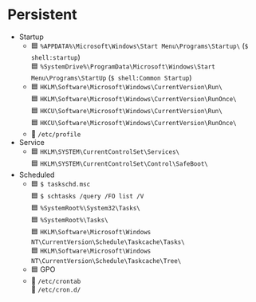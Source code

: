 # Persistent
- Startup
  - 🟦 `%APPDATA%\Microsoft\Windows\Start Menu\Programs\Startup\` (`$ shell:startup`)  
    🟦 `%SystemDrive%\ProgramData\Microsoft\Windows\Start Menu\Programs\StartUp` (`$ shell:Common Startup`)
  - 🟦 `HKLM\Software\Microsoft\Windows\CurrentVersion\Run\`  
    🟦 `HKLM\Software\Microsoft\Windows\CurrentVersion\RunOnce\`  
    🟦 `HKCU\Software\Microsoft\Windows\CurrentVersion\Run\`  
    🟦 `HKCU\Software\Microsoft\Windows\CurrentVersion\RunOnce\`
  - 🐧 `/etc/profile`
- Service
  - 🟦 `HKLM\SYSTEM\CurrentControlSet\Services\`  
    🟦 `HKLM\SYSTEM\CurrentControlSet\Control\SafeBoot\`
- Scheduled
  - 🟦 `$ taskschd.msc`  
    🟦 `$ schtasks /query /FO list /V`  
    🟦 `%SystemRoot%\System32\Tasks\`  
    🟦 `%SystemRoot%\Tasks\`  
    🟦 `HKLM\Software\Microsoft\Windows NT\CurrentVersion\Schedule\Taskcache\Tasks\`  
    🟦 `HKLM\Software\Microsoft\Windows NT\CurrentVersion\Schedule\Taskcache\Tree\`
  - 🟦 GPO
  - 🐧 `/etc/crontab`  
    🐧 `/etc/cron.d/`
